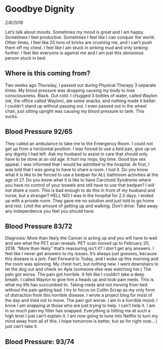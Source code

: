 # Goodbye Dignity
_2/8/2018_

Let’s talk about moods.  Sometimes my mood is great and I am happy.  Sometimes I feel productive.  Sometimes I feel like I can conquer the world.  Other times, I feel like 20 tons of bricks are crushing me, and I can’t push them off my chest.  I feel like I am stuck in sinking mud and only sinking further.  I feel like everyone is against me and I am just this obnoxious person stuck in bed.

## Where is this coming from?
Two weeks ago Thursday, I passed out during Physical Therapy 3 separate times.  My blood pressure was dropping causing my body to lose consciousness.  Black.  Out cold.  I chugged 3 bottles of water, called Waylon (ok, the office called Waylon), ate some snacks, and nothing made it better.  I couldn’t stand up without passing out. I even passed out in the wheel chair, just sitting upright was causing my blood pressure to tank.  This sucks.

## Blood Pressure 92/65
They called an ambulance to take me to the Emergency Room.  I could not get up from a horizontal position.
I was forced to use a bed pan, give up on any dignity I had left.  Ask my husband to assist in care that should only have to be done at an old age.  It hurt my mojo, big time. Good bye sex appeal. I was informed that I would be admitted to the hospital.
At first, I was told that I was going to have to share a room.  I lost it.  Do you know what it is like to be forced to use a bedpan for ALL bathroom activities at the age of 27.  Do you know what it is like to have Carcinoid Syndrome where you have no control of your bowels and still have to use that bedpan?  I will not share a room.  This is bad enough to do this in front of my husband and nurse, but a stranger? HELL NO!  I was in the hospital for 2.5 days.  I ended up with a private room.  They gave me no solution and just told to go home and rest. Limit the amount of getting up and walking. Don’t drive.  Take away any independence you feel you should have.

## Blood Pressure 83/72
Diagnosis: More than likely the Cancer is acting up and you will have to wait and see what the PET scan reveals. PET scan moved up to February 20, 2018.
“More than likely” that’s reassuring isn’t it?  I don’t get any answers.  I feel like I never get answers to my issues.  It’s always just guesses, because this disease is a jerk. 
Fast Forward to Today, and I woke up this morning and the room was spinning.  My chest hurt, but nothing new.  I went downstairs to let the dog out and check on Ayla (someone else was watching her.)  The pain got worse.  The pain got horrible.  It felt like I couldn’t take a deep breath.  I called Waylon to give him a heads up and took pain meds.  This is what my life has succumbed to.  Taking meds and not moving from bed without the pain getting bad.  I try to focus on Cuttin Scrap as my only form of distraction from this horrible disease.  I wrote a project blog for most of the day and tried not to move.  The pain got worse.  I am in a horrible mood.  I know I am snapping at those who are just trying to help.  I can’t help it.  I am in so much pain my filter has snapped. Everything is hitting me at such a high level I just can’t explain it.  I am now going to tune into Netflix to turn my mind away from all of this.  I hope tomorrow is better, but as for right now….I just can’t take it.

## Blood Pressure: 93/74


